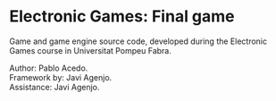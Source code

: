 # Electronic Games: Final game

Game and game engine source code, developed during the Electronic Games course in Universitat Pompeu Fabra.


Author: Pablo Acedo. <br/>
Framework by: Javi Agenjo. <br/>
Assistance: Javi Agenjo. <br/>
